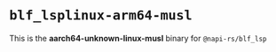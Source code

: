 # `blf_lsplinux-arm64-musl`

This is the **aarch64-unknown-linux-musl** binary for `@napi-rs/blf_lsp`
